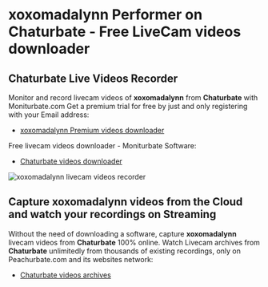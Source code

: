 # xoxomadalynn Performer on Chaturbate - Free LiveCam videos downloader

## Chaturbate Live Videos Recorder

Monitor and record livecam videos of **xoxomadalynn** from **Chaturbate** with Moniturbate.com
Get a premium trial for free by just and only registering with your Email address:
* [xoxomadalynn Premium videos downloader](https://moniturbate.com/request-demo-licence-key.html)

Free livecam videos downloader - Moniturbate Software:
* [Chaturbate videos downloader](https://moniturbate.com/moniturbate-download-software.html)

![xoxomadalynn livecam videos recorder](https://peachurnet.com/templates/moniturbate-software.png)


## Capture xoxomadalynn videos from the Cloud and watch your recordings on Streaming

Without the need of downloading a software, capture **xoxomadalynn** livecam videos from **Chaturbate** 100% online.
Watch Livecam archives from **Chaturbate** unlimitedly from thousands of existing recordings, only on Peachurbate.com and its websites network:
* [Chaturbate videos archives](https://peachurnet.com/)